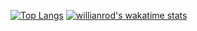 [![Top Langs](https://github-readme-stats.vercel.app/api/top-langs/?username=zerowong&layout=compact&hide_title=true&theme=dark&hide_border=true)](https://github.com/anuraghazra/github-readme-stats)
[![willianrod's wakatime stats](https://github-readme-stats.vercel.app/api/wakatime?username=ApassEr&layout=compact&hide_title=true&theme=dark&hide_border=true)](https://github.com/anuraghazra/github-readme-stats)
